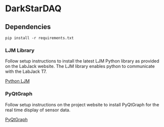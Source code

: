 # DarkStarDAQ
## Dependencies ##

`pip install -r requirements.txt`

### LJM Library ###

Follow setup instructions to install the latest LJM Python library as provided on the LabJack website. The LJM library enables python to communicate with the LabJack T7.

[Python LJM](https://labjack.com/support/software/examples/ljm/python)

### PyQtGraph ###

Follow setup instructions on the project website to install PyQtGraph for the real time display of sensor data.

[PyQtGraph](http://www.pyqtgraph.org/)